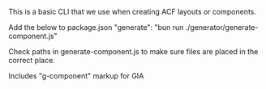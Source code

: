 This is a basic CLI that we use when creating ACF layouts or components.

Add the below to package.json
"generate": "bun run ./generator/generate-component.js"

Check paths in generate-component.js to make sure files are placed in the correct place. 

Includes "g-component" markup for GIA
